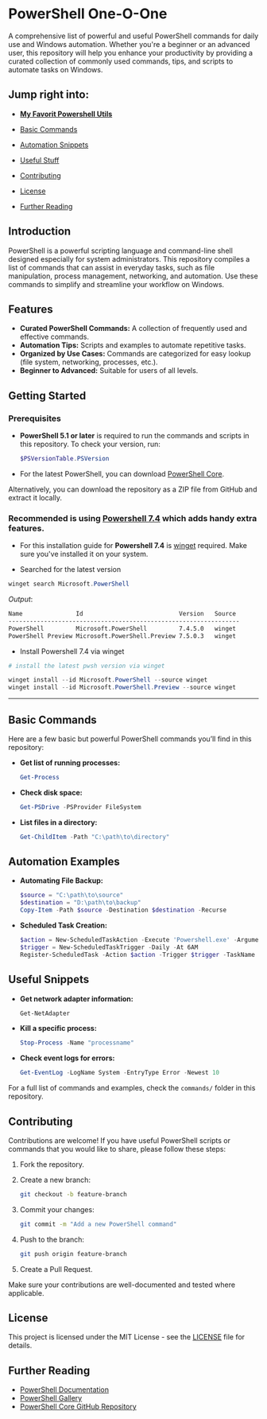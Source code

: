 # PowerShell One-O-One

A comprehensive list of powerful and useful PowerShell commands for daily use and Windows automation. Whether you're a beginner or an advanced user, this repository will help you enhance your productivity by providing a curated collection of commonly used commands, tips, and scripts to automate tasks on Windows.

## Jump right into:

- [**My Favorit Powershell Utils**](/pwsh-utils.md)
- [Basic Commands](#basic-commands)
- [Automation Snippets](#automation-examples)
- [Useful Stuff](#useful-snippets)

- [Contributing](#contributing)
- [License](#license)
- [Further Reading](#further-reading)

## Introduction

PowerShell is a powerful scripting language and command-line shell designed especially for system administrators. This repository compiles a list of commands that can assist in everyday tasks, such as file manipulation, process management, networking, and automation. Use these commands to simplify and streamline your workflow on Windows.

## Features

- **Curated PowerShell Commands:** A collection of frequently used and effective commands.
- **Automation Tips:** Scripts and examples to automate repetitive tasks.
- **Organized by Use Cases:** Commands are categorized for easy lookup (file system, networking, processes, etc.).
- **Beginner to Advanced:** Suitable for users of all levels.

## Getting Started

### Prerequisites

- **PowerShell 5.1 or later** is required to run the commands and scripts in this repository. To check your version, run:

  ```powershell
  $PSVersionTable.PSVersion
  ```

- For the latest PowerShell, you can download [PowerShell Core](https://github.com/PowerShell/PowerShell#get-powershell).

Alternatively, you can download the repository as a ZIP file from GitHub and extract it locally.

### Recommended is using [Powershell 7.4](https://learn.microsoft.com/en-us/powershell/scripting/install/installing-powershell-on-windows?view=powershell-7.4) which adds handy extra features.

- For this installation guide for **Powershell 7.4** is [winget](https://learn.microsoft.com/en-us/windows/package-manager/winget) required. Make sure you've installed it on your system.

- Searched for the latest version

```powershell
winget search Microsoft.PowerShell
```

_Output_: 

```markdown
Name               Id                           Version   Source
-----------------------------------------------------------------
PowerShell         Microsoft.PowerShell         7.4.5.0   winget
PowerShell Preview Microsoft.PowerShell.Preview 7.5.0.3   winget
```

- Install Powershell 7.4 via winget

```powershell
# install the latest pwsh version via winget

winget install --id Microsoft.PowerShell --source winget
winget install --id Microsoft.PowerShell.Preview --source winget
```

--- 

## Basic Commands

Here are a few basic but powerful PowerShell commands you’ll find in this repository:

- **Get list of running processes:**

  ```powershell
  Get-Process
  ```

- **Check disk space:**

  ```powershell
  Get-PSDrive -PSProvider FileSystem
  ```

- **List files in a directory:**

  ```powershell
  Get-ChildItem -Path "C:\path\to\directory"
  ```

## Automation Examples

- **Automating File Backup:**

  ```powershell
  $source = "C:\path\to\source"
  $destination = "D:\path\to\backup"
  Copy-Item -Path $source -Destination $destination -Recurse
  ```

- **Scheduled Task Creation:**

  ```powershell
  $action = New-ScheduledTaskAction -Execute 'Powershell.exe' -Argument '-File C:\path\to\script.ps1'
  $trigger = New-ScheduledTaskTrigger -Daily -At 6AM
  Register-ScheduledTask -Action $action -Trigger $trigger -TaskName "DailyScriptRun"
  ```

## Useful Snippets

- **Get network adapter information:**

  ```powershell
  Get-NetAdapter
  ```

- **Kill a specific process:**

  ```powershell
  Stop-Process -Name "processname"
  ```

- **Check event logs for errors:**

  ```powershell
  Get-EventLog -LogName System -EntryType Error -Newest 10
  ```

For a full list of commands and examples, check the `commands/` folder in this repository.

## Contributing

Contributions are welcome! If you have useful PowerShell scripts or commands that you would like to share, please follow these steps:

1. Fork the repository.
2. Create a new branch:

   ```bash
   git checkout -b feature-branch
   ```

3. Commit your changes:

   ```bash
   git commit -m "Add a new PowerShell command"
   ```

4. Push to the branch:

   ```bash
   git push origin feature-branch
   ```

5. Create a Pull Request.

Make sure your contributions are well-documented and tested where applicable.

## License

This project is licensed under the MIT License - see the [LICENSE](LICENSE) file for details.

## Further Reading

- [PowerShell Documentation](https://learn.microsoft.com/en-us/powershell/)
- [PowerShell Gallery](https://www.powershellgallery.com/)
- [PowerShell Core GitHub Repository](https://github.com/PowerShell/PowerShell)
